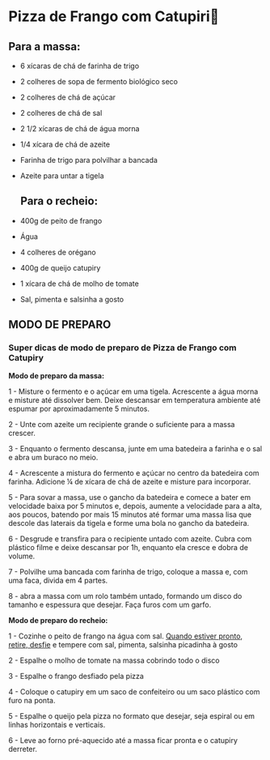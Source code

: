 # Pizza de Frango com Catupiri:chicken:

## **Para a massa:**

- 6 xícaras de chá de farinha de trigo

- 2 colheres de sopa de fermento biológico seco

- 2 colheres de chá de açúcar

- 2 colheres de chá de sal

- 2 1/2 xícaras de chá de água morna

- 1/4 xícara de chá de azeite

- Farinha de trigo para polvilhar a bancada

- Azeite para untar a tigela

  ## **Para o recheio:**

- 400g de peito de frango
- Água
- 4 colheres de orégano
- 400g de queijo catupiry
- 1 xícara de chá de molho de tomate
- Sal, pimenta e salsinha a gosto

## MODO DE PREPARO

### Super dicas de modo de preparo de Pizza de Frango com Catupiry

**Modo de preparo da massa:**

1 - Misture o fermento e o açúcar em uma tigela. Acrescente a água morna e misture até dissolver bem. Deixe descansar em temperatura ambiente até espumar por aproximadamente 5 minutos.

2 - Unte com azeite um recipiente grande o suficiente para a massa crescer.

3 - Enquanto o fermento descansa, junte em uma batedeira a farinha e o sal e abra um buraco no meio.

4 - Acrescente a mistura do fermento e açúcar no centro da batedeira com farinha. Adicione ¼ de xícara de chá de azeite e misture para incorporar.

5 - Para sovar a massa, use o gancho da batedeira e comece a bater em velocidade baixa por 5 minutos e, depois, aumente a velocidade para a alta, aos poucos, batendo por mais 15 minutos até formar uma massa lisa que descole das laterais da tigela e forme uma bola no gancho da batedeira.

6 - Desgrude e transfira para o recipiente untado com azeite. Cubra com plástico filme e deixe descansar por 1h, enquanto ela cresce e dobra de volume.

7 - Polvilhe uma bancada com farinha de trigo, coloque a massa e, com uma faca, divida em 4 partes.

8 - abra a massa com um rolo também untado, formando um disco do tamanho e espessura que desejar. Faça furos com um garfo.

**Modo de preparo do recheio:**

1 - Cozinhe o peito de frango na água com sal. [Quando estiver pronto, retire, desfie](http://www.hojetemfrango.com.br/dicas/como-desfiar-peito-de-frango-rapido/) e tempere com sal, pimenta, salsinha picadinha à gosto

2 - Espalhe o molho de tomate na massa cobrindo todo o disco

3 - Espalhe o frango desfiado pela pizza

4 - Coloque o catupiry em um saco de confeiteiro ou um saco plástico com furo na ponta.

5 - Espalhe o queijo pela pizza no formato que desejar, seja espiral ou em linhas horizontais e verticais.

6 - Leve ao forno pré-aquecido até a massa ficar pronta e o catupiry derreter.

